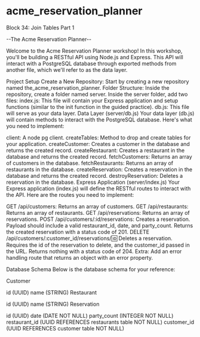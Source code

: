 # acme_reservation_planner
Block 34: Join Tables Part 1

--The Acme Reservation Planner--

Welcome to the Acme Reservation Planner workshop!
In this workshop, you'll be building a RESTful API using Node.js and Express. This API will interact with a PostgreSQL database through exported methods from another file, which we'll refer to as the data layer.

Project Setup
Create a New Repository: Start by creating a new repository named the_acme_reservation_planner.
Folder Structure:
Inside the repository, create a folder named server.
Inside the server folder, add two files:
index.js: This file will contain your Express application and setup functions (similar to the init function in the guided practice).
db.js: This file will serve as your data layer.
Data Layer (server/db.js)
Your data layer (db.js) will contain methods to interact with the PostgreSQL database. Here's what you need to implement:

client: A node pg client.
createTables: Method to drop and create tables for your application.
createCustomer: Creates a customer in the database and returns the created record.
createRestaurant: Creates a restaurant in the database and returns the created record.
fetchCustomers: Returns an array of customers in the database.
fetchRestaurants: Returns an array of restaurants in the database.
createReservation: Creates a reservation in the database and returns the created record.
destroyReservation: Deletes a reservation in the database.
Express Application (server/index.js)
Your Express application (index.js) will define the RESTful routes to interact with the API. Here are the routes you need to implement:

GET /api/customers: Returns an array of customers.
GET /api/restaurants: Returns an array of restaurants.
GET /api/reservations: Returns an array of reservations.
POST /api/customers/:id/reservations: Creates a reservation. Payload should include a valid restaurant_id, date, and party_count. Returns the created reservation with a status code of 201.
DELETE /api/customers/:customer_id/reservations/:id: Deletes a reservation. Requires the id of the reservation to delete, and the customer_id passed in the URL. Returns nothing with a status code of 204.
Extra:
Add an error handling route that returns an object with an error property.

Database Schema
Below is the database schema for your reference:

Customer

id (UUID)
name (STRING)
Restaurant

id (UUID)
name (STRING)
Reservation

id (UUID)
date (DATE NOT NULL)
party_count (INTEGER NOT NULL)
restaurant_id (UUID REFERENCES restaurants table NOT NULL)
customer_id (UUID REFERENCES customer table NOT NULL)
